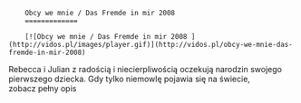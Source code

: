 
        Obcy we mnie / Das Fremde in mir 2008 
        =============
        
        [![Obcy we mnie / Das Fremde in mir 2008 ](http://vidos.pl/images/player.gif)](http://vidos.pl/obcy-we-mnie-das-fremde-in-mir-2008)
        
        
 Rebecca i Julian z radością i niecierpliwością oczekują narodzin swojego pierwszego dziecka. Gdy tylko niemowlę pojawia się na świecie, zobacz pełny opis
    